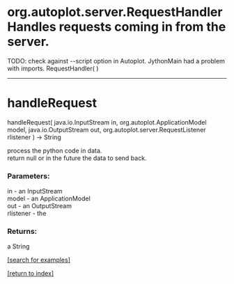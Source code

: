 # org.autoplot.server.RequestHandlerHandles requests coming in from the server.
 TODO: check against --script option in Autoplot.  JythonMain had a problem with imports.
RequestHandler( )


***
<a name="handleRequest"></a>
# handleRequest
handleRequest( java.io.InputStream in, org.autoplot.ApplicationModel model, java.io.OutputStream out, org.autoplot.server.RequestListener rlistener ) &rarr; String

process the python code in data.  
 return null or in the future the data to send back.

### Parameters:
in - an InputStream
<br>model - an ApplicationModel
<br>out - an OutputStream
<br>rlistener - the

### Returns:
a String


<a href="https://github.com/autoplot/dev/search?q=handleRequest&unscoped_q=handleRequest">[search for examples]</a>

<a href="https://github.com/autoplot/documentation/blob/master/javadoc/index-all.md">[return to index]</a>

